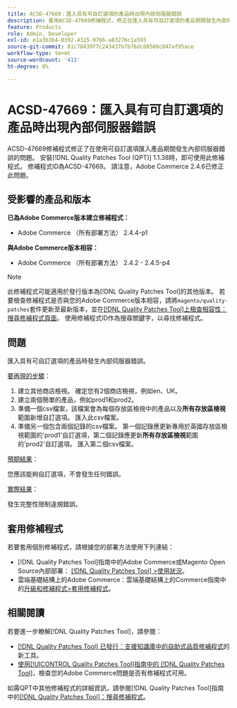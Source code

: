 ```yaml
---
title: ACSD-47669：匯入具有可自訂選項的產品時出現內部伺服器錯誤
description: 套用ACSD-47669修補程式，修正在匯入具有可自訂選項的產品期間發生內部伺服器錯誤的Adobe Commerce問題。
feature: Products
role: Admin, Developer
exl-id: e1a3b3b4-0392-4325-9766-a83276c1a593
source-git-commit: 81c78439f7c243437b7b76dc80560c847af95ace
workflow-type: tm+mt
source-wordcount: '413'
ht-degree: 0%

---
```


# ACSD-47669：匯入具有可自訂選項的產品時出現內部伺服器錯誤

ACSD-47669修補程式修正了在使用可自訂選項匯入產品期間發生內部伺服器錯誤的問題。 安裝[!DNL Quality Patches Tool (QPT)] 1.1.38時，即可使用此修補程式。 修補程式ID為ACSD-47669。 請注意，Adobe Commerce 2.4.6已修正此問題。

## 受影響的產品和版本

**已為Adobe Commerce版本建立修補程式：**

* Adobe Commerce （所有部署方法） 2.4.4-p1

**與Adobe Commerce版本相容：**

* Adobe Commerce （所有部署方法） 2.4.2 - 2.4.5-p4

>[!NOTE]
>
>此修補程式可能適用於發行版本為[!DNL Quality Patches Tool]的其他版本。 若要檢查修補程式是否與您的Adobe Commerce版本相容，請將`magento/quality-patches`套件更新至最新版本，並在[[!DNL Quality Patches Tool]上檢查相容性：搜尋修補程式頁面](https://experienceleague.adobe.com/tools/commerce-quality-patches/index.html)。 使用修補程式ID作為搜尋關鍵字，以尋找修補程式。

## 問題

匯入具有可自訂選項的產品時發生內部伺服器錯誤。

<u>要再現的步驟</u>：

1. 建立其他商店檢視。 確定您有2個商店檢視，例如en、UK。
1. 建立兩個簡單的產品，例如prod1和prod2。
1. 準備一個csv檔案，該檔案會為每個存放區檢視中的產品以及&#x200B;**所有存放區檢視**&#x200B;範圍新增自訂選項。 匯入此csv檔案。
1. 準備另一個包含兩個記錄的csv檔案。 第一個記錄應更新專用於英國存放區檢視範圍的&#39;prod1&#39;自訂選項，第二個記錄應更新&#x200B;**所有存放區檢視**&#x200B;範圍的&#39;prod2&#39;自訂選項。 匯入第二個csv檔案。

<u>預期結果</u>：

您應該能夠自訂選項，不會發生任何錯誤。

<u>實際結果</u>：

發生完整性限制違規錯誤。

## 套用修補程式

若要套用個別修補程式，請根據您的部署方法使用下列連結：

* [!DNL Quality Patches Tool]指南中的Adobe Commerce或Magento Open Source內部部署： [[!DNL Quality Patches Tool] >使用狀況](/help/tools/quality-patches-tool/usage.md)。
* 雲端基礎結構上的Adobe Commerce：雲端基礎結構上的Commerce指南中的[升級和修補程式>套用修補程式](https://experienceleague.adobe.com/docs/commerce-cloud-service/user-guide/develop/upgrade/apply-patches.html)。

## 相關閱讀

若要進一步瞭解[!DNL Quality Patches Tool]，請參閱：

* [[!DNL Quality Patches Tool] 已發行：支援知識庫中的自助式品質修補程式](https://experienceleague.adobe.com/en/docs/commerce-knowledge-base/kb/announcements/commerce-announcements/magento-quality-patches-released-new-tool-to-self-serve-quality-patches)的新工具。
* [使用[!UICONTROL Quality Patches Tool]指南中的 [!DNL Quality Patches Tool]](/help/tools/quality-patches-tool/patches-available-in-qpt/check-patch-for-magento-issue-with-magento-quality-patches.md)，檢查您的Adobe Commerce問題是否有修補程式可用。


如需QPT中其他修補程式的詳細資訊，請參閱[!DNL Quality Patches Tool]指南中的[[!DNL Quality Patches Tool]：搜尋修補程式](https://experienceleague.adobe.com/tools/commerce-quality-patches/index.html)。
